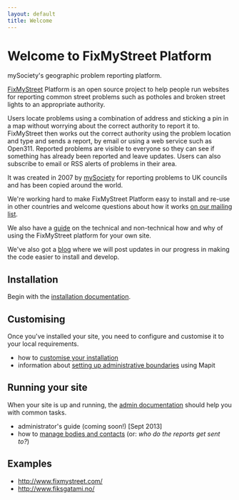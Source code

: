 ```yaml
---
layout: default
title: Welcome
---
```


Welcome to FixMyStreet Platform
===============================

<p class="lead">mySociety's geographic problem reporting platform.</p>

[FixMyStreet](http://www.fixmystreet.com/) Platform is an open source project
to help people run websites for reporting common street problems such as
potholes and broken street lights to an appropriate authority.

Users locate problems using a combination of address and sticking a pin in a
map without worrying about the correct authority to report it to. FixMyStreet
then works out the correct authority using the problem location and type and
sends a report, by email or using a web service such as Open311. Reported
problems are visible to everyone so they can see if something has already been
reported and leave updates. Users can also subscribe to email or RSS alerts of
problems in their area.

It was created in 2007 by [mySociety](http://www.mysociety.org/) for reporting
problems to UK councils and has been copied around the world.

We're working hard to make FixMyStreet Platform easy to install and re-use in
other countries and welcome questions about how it works
[on our mailing list](https://secure.mysociety.org/admin/lists/mailman/listinfo/fixmystreet).

We also have a [guide](The-FixMyStreet-Platform-DIY-Guide-v1.1.pdf) on the technical and non-technical how and why of
using the FixMyStreet platform for your own site.

We've also got a [blog](blog/) where we will post updates in our progress
in making the code easier to install and develop.

Installation
------------

Begin with the [installation documentation](install/).

Customising
-----------

Once you've installed your site, you need to configure and customise it to
your local requirements.

* how to [customise your installation](customising/)
* information about [setting up administrative boundaries](customising/fms_and_mapit) using Mapit

Running your site
-----------------

When your site is up and running, the [admin documentation](running/) should
help you with common tasks.

* administrator's guide (coming soon!) \[Sept 2013\]
* how to [manage bodies and contacts](running/) (or: _who do the reports get sent to?_)

Examples
--------

* <http://www.fixmystreet.com/>
* <http://www.fiksgatami.no/>

